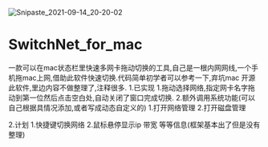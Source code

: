![Snipaste_2021-09-14_20-20-02](https://user-images.githubusercontent.com/31638769/133256546-98455523-e6df-45d8-b0af-5aa5ff601619.png)
# SwitchNet_for_mac

一款可以在mac状态栏里快速多网卡拖动切换的工具,自己是一根内网网线,一个手机拖mac上网,借助此软件快速切换.代码简单初学者可以参考一下,弃坑mac 开源此软件,里边内容不做整理了,注释很多.
1.已实现
  1.拖动选择网络,指定网卡名字拖动到第一位然后点击空白处,自动关闭了窗口完成切换.
  2.额外调用系统功能(可以自己根据具情况添加,或者写成动态自定义的)
    1.打开网络管理
    2.打开磁盘管理

2.计划
  1.快捷键切换网络 
  2.鼠标悬停显示ip 带宽 等等信息(框架基本出了但是没有整理)
  
